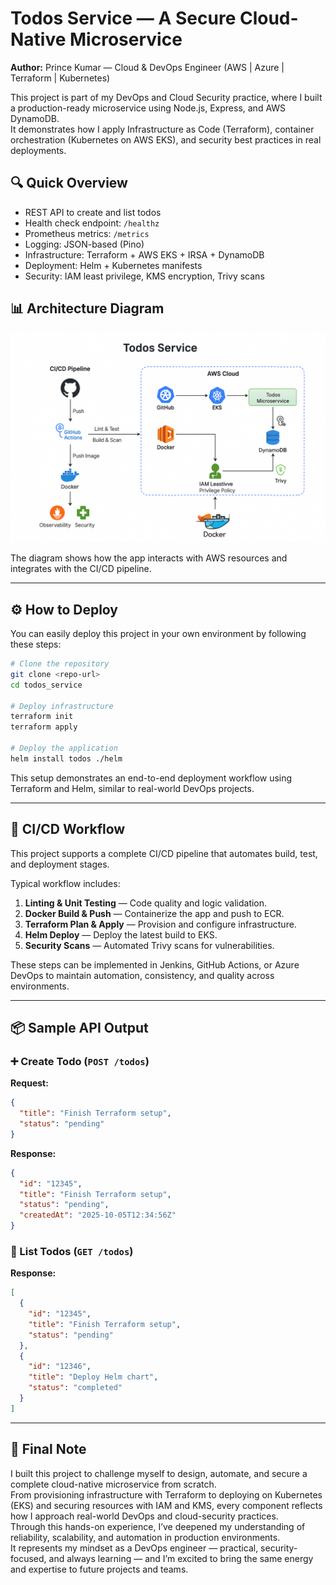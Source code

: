 # Todos Service — A Secure Cloud-Native Microservice
**Author:** Prince Kumar — Cloud & DevOps Engineer (AWS | Azure | Terraform | Kubernetes)

This project is part of my DevOps and Cloud Security practice, where I built a production-ready microservice using Node.js, Express, and AWS DynamoDB.  
It demonstrates how I apply Infrastructure as Code (Terraform), container orchestration (Kubernetes on AWS EKS), and security best practices in real deployments.

## 🔍 Quick Overview
- REST API to create and list todos  
- Health check endpoint: `/healthz`  
- Prometheus metrics: `/metrics`  
- Logging: JSON-based (Pino)  
- Infrastructure: Terraform + AWS EKS + IRSA + DynamoDB  
- Deployment: Helm + Kubernetes manifests  
- Security: IAM least privilege, KMS encryption, Trivy scans

## 📊 Architecture Diagram
![Todos Service Architecture](https://github.com/prince411014/todos-service-assessment/blob/main/Todos%20Service%20Architecture%20Flowchart.png)

The diagram shows how the app interacts with AWS resources and integrates with the CI/CD pipeline.

---

## ⚙️ How to Deploy

You can easily deploy this project in your own environment by following these steps:

```bash
# Clone the repository
git clone <repo-url>
cd todos_service

# Deploy infrastructure
terraform init
terraform apply

# Deploy the application
helm install todos ./helm
```

This setup demonstrates an end-to-end deployment workflow using Terraform and Helm, similar to real-world DevOps projects.

---

## 🔁 CI/CD Workflow

This project supports a complete CI/CD pipeline that automates build, test, and deployment stages.

Typical workflow includes:

1. **Linting & Unit Testing** — Code quality and logic validation.  
2. **Docker Build & Push** — Containerize the app and push to ECR.  
3. **Terraform Plan & Apply** — Provision and configure infrastructure.  
4. **Helm Deploy** — Deploy the latest build to EKS.  
5. **Security Scans** — Automated Trivy scans for vulnerabilities.  

These steps can be implemented in Jenkins, GitHub Actions, or Azure DevOps to maintain automation, consistency, and quality across environments.

---

## 📦 Sample API Output

### ➕ Create Todo (`POST /todos`)
**Request:**
```json
{
  "title": "Finish Terraform setup",
  "status": "pending"
}
```

**Response:**
```json
{
  "id": "12345",
  "title": "Finish Terraform setup",
  "status": "pending",
  "createdAt": "2025-10-05T12:34:56Z"
}
```

### 📄 List Todos (`GET /todos`)
**Response:**
```json
[
  {
    "id": "12345",
    "title": "Finish Terraform setup",
    "status": "pending"
  },
  {
    "id": "12346",
    "title": "Deploy Helm chart",
    "status": "completed"
  }
]
```

---

## 💬 Final Note

I built this project to challenge myself to design, automate, and secure a complete cloud-native microservice from scratch.  
From provisioning infrastructure with Terraform to deploying on Kubernetes (EKS) and securing resources with IAM and KMS, every component reflects how I approach real-world DevOps and cloud-security practices.  
Through this hands-on experience, I’ve deepened my understanding of reliability, scalability, and automation in production environments.  
It represents my mindset as a DevOps engineer — practical, security-focused, and always learning — and I’m excited to bring the same energy and expertise to future projects and teams.
